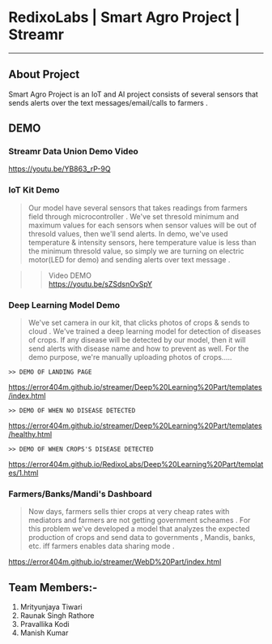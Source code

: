 

# RedixoLabs | Smart Agro Project | Streamr

-------------------
## About Project
Smart Agro Project is an IoT and AI project consists of several sensors that sends alerts over the text messages/email/calls to farmers .

## DEMO

### Streamr Data Union Demo Video
https://youtu.be/YB863_rP-9Q

### IoT Kit Demo

 > Our model have several sensors that takes readings from farmers field through microcontroller . We've set thresold minimum and maximum values for each sensors when sensor values will be out of thresold values, then we'll send alerts.
In demo, we've used temperature & intensity sensors, here temperature value is less than the minimum thresold value, so simply we are turning on electric motor(LED for demo) and sending alerts over text message .

   >> Video DEMO  
  https://youtu.be/sZSdsnOvSpY 
     
### Deep Learning Model Demo

> We've set camera in our kit, that clicks photos of crops & sends to cloud . We've trained a deep learning model for detection of diseases of crops. If any disease will be detected by our model, then it will send alerts with disease name and how to prevent as well. For the demo purpose, we're manually uploading photos of crops..... 

    >> DEMO OF LANDING PAGE
   https://error404m.github.io/streamer/Deep%20Learning%20Part/templates/index.html  
    
    >> DEMO OF WHEN NO DISEASE DETECTED
   https://error404m.github.io/streamer/Deep%20Learning%20Part/templates/healthy.html 
    
    >> DEMO OF WHEN CROPS'S DISEASE DETECTED
https://error404m.github.io/RedixoLabs/Deep%20Learning%20Part/templates/1.html 
   
### Farmers/Banks/Mandi's Dashboard

> Now days, farmers sells thier crops at very cheap rates with mediators and farmers are not getting government scheames . For this problem we've developed a model that analyzes the expected production of crops and send data to governments , Mandis, banks, etc. iff farmers enables data sharing mode .

   https://error404m.github.io/streamer/WebD%20Part/index.html  

## Team Members:- 
1) Mrityunjaya Tiwari 
2) Raunak Singh Rathore
3) Pravallika Kodi
4) Manish Kumar

